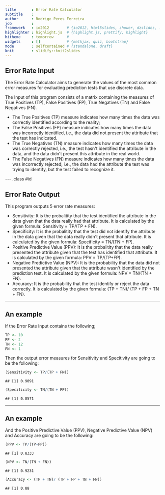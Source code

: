 ```yaml
---
title       : Error Rate Calculator
subtitle    : 
author      : Rodrigo Peres Ferreira
job         : 
framework   : io2012        # {io2012, html5slides, shower, dzslides, ...}
highlighter : highlight.js  # {highlight.js, prettify, highlight}
hitheme     : tomorrow      # 
widgets     : []            # {mathjax, quiz, bootstrap}
mode        : selfcontained # {standalone, draft}
knit        : slidify::knit2slides
---
```


## Error Rate Input

The Error Rate Calculator aims to generate the values of the most common error measures for evaluating prediction tests that use discrete data.

The Input of this program consists of a matrix containing the measures of True Positives (TP), False Positives (FP), True Negatives (TN) and False Negatives (FN).

- The True Positives (TP) measure indicates how many times the data was correctly identified according to the reality;
- The False Positives (FP) measure indicates how many times the data was incorrectly identified, i.e., the data did not present the attribute that the test has indicated.
- The True Negatives (TN) measure indicates how many times the data was correctly rejected, i.e., the test hasn't identified the attribute in the data, and the data didn't present this attribute in the real world.
- The False Negatives (FN) measure indicates how many times the data was incorrectly rejected, i.e., the data had the attribute the test was trying to identify, but the test failed to recognize it.

--- .class #id 

## Error Rate Output

This program outputs 5 error rate measures:

- Sensitivity: It is the probalitity that the test identified the attribute in the data given that the data really had that attribute. It is calculated by the given formula: Sensitivity = TP/(TP + FN). 
- Specificity: It is the probalitity that the test did not identify the attribute in the data given that the data really didn't present that attribute. It is calculated by the given formula: Specificity = TN/(TN + FP). 
- Positive Predictive Value (PPV): It is the probalitity that the data really presented the attribute given that the test has identified that attribute. It is calculated by the given formula: PPV = TP/(TP+FP).
- Negative Predictive Value (NPV): It is the probability that the data did not presented the attribute given that the attribute wasn't identified by the prediction test. It is calculated by the given formula: NPV = TN/(TN + FN).
- Accuracy: It is the probability that the test identify or reject the data correctly. It is calculated by the given formula: (TP + TN)/ (TP + FP + TN + FN).

---

## An example

If the Error Rate Input contains the following;


```r
TP <- 10
FP <- 2
TN <- 12
FN <- 1
```

Then the output error measures for Sensitivity and Specitivity are going to be the following:


```r
(Sensitivity <- TP/(TP + FN)) 
```

```
## [1] 0.9091
```

```r
(Specificity <- TN/(TN + FP)) 
```

```
## [1] 0.8571
```

---

## An example

And the Positive Predictive Value (PPV), Negative Predictive Value (NPV) and Accuracy are going to be the following:


```r
(PPV <- TP/(TP+FP))
```

```
## [1] 0.8333
```

```r
(NPV <- TN/(TN + FN))
```

```
## [1] 0.9231
```

```r
(Accuracy <- (TP + TN)/ (TP + FP + TN + FN))
```

```
## [1] 0.88
```
